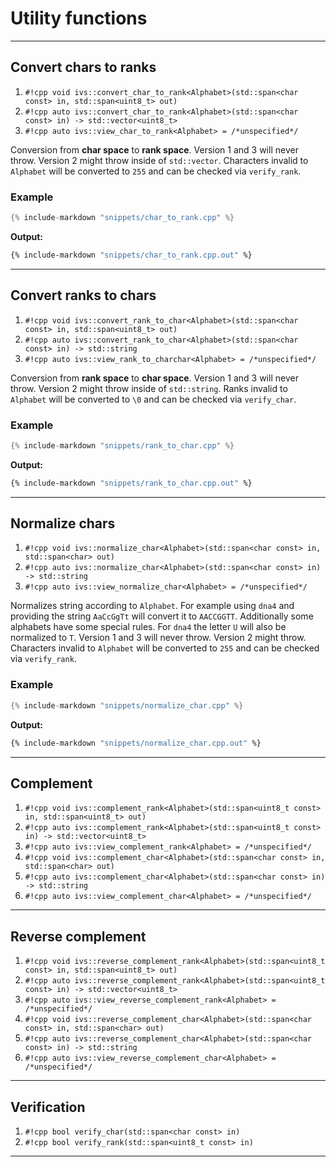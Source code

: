# Utility functions

---
## Convert chars to ranks
1. `#!cpp void ivs::convert_char_to_rank<Alphabet>(std::span<char const> in, std::span<uint8_t> out)`
2. `#!cpp auto ivs::convert_char_to_rank<Alphabet>(std::span<char const> in) -> std::vector<uint8_t>`
3. `#!cpp auto ivs::view_char_to_rank<Alphabet> = /*unspecified*/`

Conversion from **char space** to **rank space**. Version 1 and 3 will never throw. Version 2 might throw inside of `std::vector`.
Characters invalid to `Alphabet` will be converted to `255` and can be checked via `verify_rank`.

### Example
```cpp
{% include-markdown "snippets/char_to_rank.cpp" %}
```
**Output:**
```bash
{% include-markdown "snippets/char_to_rank.cpp.out" %}
```

---
## Convert ranks to chars
1. `#!cpp void ivs::convert_rank_to_char<Alphabet>(std::span<char const> in, std::span<uint8_t> out)`
2. `#!cpp auto ivs::convert_rank_to_char<Alphabet>(std::span<char const> in) -> std::string`
3. `#!cpp auto ivs::view_rank_to_charchar<Alphabet> = /*unspecified*/`

Conversion from **rank space** to **char space**.
Version 1 and 3 will never throw. Version 2 might throw inside of `std::string`.
Ranks invalid to `Alphabet` will be converted to `\0` and can be checked via `verify_char`.

### Example
```cpp
{% include-markdown "snippets/rank_to_char.cpp" %}
```
**Output:**
```bash
{% include-markdown "snippets/rank_to_char.cpp.out" %}
```

---
## Normalize chars
1. `#!cpp void ivs::normalize_char<Alphabet>(std::span<char const> in, std::span<char> out)`
2. `#!cpp auto ivs::normalize_char<Alphabet>(std::span<char const> in) -> std::string`
3. `#!cpp auto ivs::view_normalize_char<Alphabet> = /*unspecified*/`

Normalizes string according to `Alphabet`. For example using `dna4` and providing the string `AaCcGgTt` will convert it
to `AACCGGTT`. Additionally some alphabets have some special rules. For `dna4` the letter `U` will also be normalized to `T`.
Version 1 and 3 will never throw. Version 2 might throw.
Characters invalid to `Alphabet` will be converted to `255` and can be checked via `verify_rank`.

### Example
```cpp
{% include-markdown "snippets/normalize_char.cpp" %}
```
**Output:**
```bash
{% include-markdown "snippets/normalize_char.cpp.out" %}
```


---
## Complement
1. `#!cpp void ivs::complement_rank<Alphabet>(std::span<uint8_t const> in, std::span<uint8_t> out)`
2. `#!cpp auto ivs::complement_rank<Alphabet>(std::span<uint8_t const> in) -> std::vector<uint8_t>`
3. `#!cpp auto ivs::view_complement_rank<Alphabet> = /*unspecified*/`
4. `#!cpp void ivs::complement_char<Alphabet>(std::span<char const> in, std::span<char> out)`
5. `#!cpp auto ivs::complement_char<Alphabet>(std::span<char const> in) -> std::string`
6. `#!cpp auto ivs::view_complement_char<Alphabet> = /*unspecified*/`

---
## Reverse complement
1. `#!cpp void ivs::reverse_complement_rank<Alphabet>(std::span<uint8_t const> in, std::span<uint8_t> out)`
2. `#!cpp auto ivs::reverse_complement_rank<Alphabet>(std::span<uint8_t const> in) -> std::vector<uint8_t>`
3. `#!cpp auto ivs::view_reverse_complement_rank<Alphabet> = /*unspecified*/`
4. `#!cpp void ivs::reverse_complement_char<Alphabet>(std::span<char const> in, std::span<char> out)`
5. `#!cpp auto ivs::reverse_complement_char<Alphabet>(std::span<char const> in) -> std::string`
6. `#!cpp auto ivs::view_reverse_complement_char<Alphabet> = /*unspecified*/`

---
## Verification
1. `#!cpp bool verify_char(std::span<char const> in)`
2. `#!cpp bool verify_rank(std::span<uint8_t const> in)`

---
